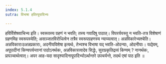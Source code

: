 ```yaml
---
index: 5.1.4
sutra: विभाषा हविरपूपादिभ्यः

---
```

 हविर्विशेषवाचिभ्य इति। स्वरूपस्य ग्रहणं न भवति; तस्य गवादिषु पाठात्। विपरर्ययस्तु न भवति-तत्र विशेषाणं ग्रहणमिह स्वरूपस्येति; असञ्जातविरोधित्वेन तत्रैव स्वरूपग्रहणस्य न्याय्यत्वात्। अन्नविकारेभ्यश्चेति। अन्नविकाराःउअन्नप्रकाराः, अदनीयविशेषा इत्यर्थः, तेभ्यश्च विभाषा यद् भवति-ओदन्याः, ओदनीयाः। यद्येवम्, अपूपादीनां किण्वपर्यन्तानां पाठोऽनर्थकः, अन्नविकारत्वादेव सिद्धेः, सुराप्रकृतिद्रव्यं किण्वम् ? नानर्थकः, प्रापञ्चार्थत्वात्। अपर आह-यदा सादृश्यादिनापूपादिभ्योऽर्थान्तरे उपचर्यन्ते, तदर्थ एषां पाठ इति ॥
